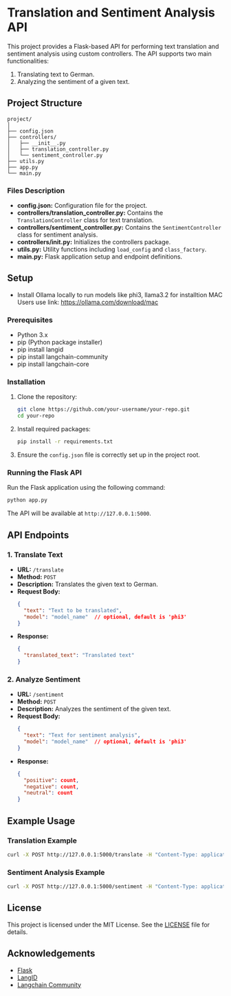 
# Translation and Sentiment Analysis API

This project provides a Flask-based API for performing text translation and sentiment analysis using custom controllers. The API supports two main functionalities:
1. Translating text to German.
2. Analyzing the sentiment of a given text.

## Project Structure

```
project/
│
├── config.json
├── controllers/
│   ├── __init__.py
│   ├── translation_controller.py
│   └── sentiment_controller.py
├── utils.py
├── app.py
└── main.py
```

### Files Description
- **config.json:** Configuration file for the project.
- **controllers/translation_controller.py:** Contains the `TranslationController` class for text translation.
- **controllers/sentiment_controller.py:** Contains the `SentimentController` class for sentiment analysis.
- **controllers/__init__.py:** Initializes the controllers package.
- **utils.py:** Utility functions including `load_config` and `class_factory`.
- **main.py:** Flask application setup and endpoint definitions.

## Setup

- Install Ollama locally to run models like phi3, llama3.2
for installtion MAC Users use link: https://ollama.com/download/mac

### Prerequisites

- Python 3.x
- pip (Python package installer)
- pip install langid
- pip install langchain-community
- pip install langchain-core

### Installation

1. Clone the repository:

   ```sh
   git clone https://github.com/your-username/your-repo.git
   cd your-repo
   ```

2. Install required packages:

   ```sh
   pip install -r requirements.txt
   ```

3. Ensure the `config.json` file is correctly set up in the project root.

### Running the Flask API

Run the Flask application using the following command:

```sh
python app.py
```

The API will be available at `http://127.0.0.1:5000`.

## API Endpoints

### 1. Translate Text

- **URL:** `/translate`
- **Method:** `POST`
- **Description:** Translates the given text to German.
- **Request Body:**
  ```json
  {
    "text": "Text to be translated",
    "model": "model_name"  // optional, default is 'phi3'
  }
  ```
- **Response:**
  ```json
  {
    "translated_text": "Translated text"
  }
  ```

### 2. Analyze Sentiment

- **URL:** `/sentiment`
- **Method:** `POST`
- **Description:** Analyzes the sentiment of the given text.
- **Request Body:**
  ```json
  {
    "text": "Text for sentiment analysis",
    "model": "model_name"  // optional, default is 'phi3'
  }
  ```
- **Response:**
  ```json
  {
    "positive": count,
    "negative": count,
    "neutral": count
  }
  ```

## Example Usage

### Translation Example
```sh
curl -X POST http://127.0.0.1:5000/translate -H "Content-Type: application/json" -d '{"text": "I am good", "model": "phi3"}'
```

### Sentiment Analysis Example
```sh
curl -X POST http://127.0.0.1:5000/sentiment -H "Content-Type: application/json" -d '{"text": "I am very happy. I am very sad", "model": "phi3"}'
```

## License

This project is licensed under the MIT License. See the [LICENSE](LICENSE) file for details.

## Acknowledgements

- [Flask](https://flask.palletsprojects.com/)
- [LangID](https://github.com/saffsd/langid.py)
- [Langchain Community](https://github.com/langchain-community)
